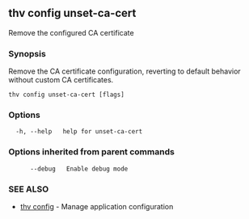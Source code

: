 ## thv config unset-ca-cert

Remove the configured CA certificate

### Synopsis

Remove the CA certificate configuration, reverting to default behavior without custom CA certificates.

```
thv config unset-ca-cert [flags]
```

### Options

```
  -h, --help   help for unset-ca-cert
```

### Options inherited from parent commands

```
      --debug   Enable debug mode
```

### SEE ALSO

* [thv config](thv_config.md)	 - Manage application configuration

